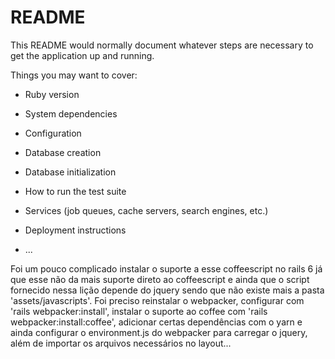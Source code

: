 # README

This README would normally document whatever steps are necessary to get the
application up and running.

Things you may want to cover:

* Ruby version

* System dependencies

* Configuration

* Database creation

* Database initialization

* How to run the test suite

* Services (job queues, cache servers, search engines, etc.)

* Deployment instructions

* ...

Foi um pouco complicado instalar o suporte a esse coffeescript no rails 6 já que esse não da mais suporte direto ao coffeescript e ainda que o script fornecido nessa lição depende do jquery sendo que não existe mais a pasta 'assets/javascripts'. Foi preciso reinstalar o webpacker, configurar com 'rails webpacker:install', instalar o suporte ao coffee com 'rails webpacker:install:coffee', adicionar certas dependências com o yarn e ainda configurar o environment.js do webpacker para carregar o jquery, além de importar os arquivos necessários no layout...
